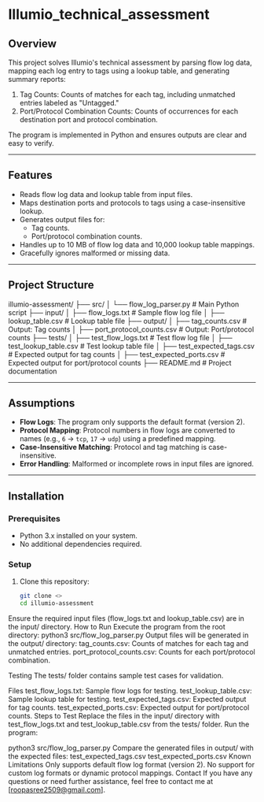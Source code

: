 # Illumio_technical_assessment

## Overview

This project solves Illumio's technical assessment by parsing flow log data, mapping each log entry to tags using a lookup table, and generating summary reports:

1. Tag Counts: Counts of matches for each tag, including unmatched entries labeled as "Untagged."
2. Port/Protocol Combination Counts: Counts of occurrences for each destination port and protocol combination.

The program is implemented in Python and ensures outputs are clear and easy to verify.

---

## Features

- Reads flow log data and lookup table from input files.
- Maps destination ports and protocols to tags using a case-insensitive lookup.
- Generates output files for:
  - Tag counts.
  - Port/protocol combination counts.
- Handles up to 10 MB of flow log data and 10,000 lookup table mappings.
- Gracefully ignores malformed or missing data.

---

## Project Structure

illumio-assessment/
├── src/
│ └── flow_log_parser.py # Main Python script
├── input/
│ ├── flow_logs.txt # Sample flow log file
│ ├── lookup_table.csv # Lookup table file
├── output/
│ ├── tag_counts.csv # Output: Tag counts
│ ├── port_protocol_counts.csv # Output: Port/protocol counts
├── tests/
│ ├── test_flow_logs.txt # Test flow log file
│ ├── test_lookup_table.csv # Test lookup table file
│ ├── test_expected_tags.csv # Expected output for tag counts
│ ├── test_expected_ports.csv # Expected output for port/protocol counts
├── README.md # Project documentation

---

## Assumptions

- **Flow Logs**: The program only supports the default format (version 2).
- **Protocol Mapping**: Protocol numbers in flow logs are converted to names (e.g., `6` → `tcp`, `17` → `udp`) using a predefined mapping.
- **Case-Insensitive Matching**: Protocol and tag matching is case-insensitive.
- **Error Handling**: Malformed or incomplete rows in input files are ignored.

---

## Installation

### Prerequisites

- Python 3.x installed on your system.
- No additional dependencies required.

### Setup

1. Clone this repository:
   ```bash
   git clone <>
   cd illumio-assessment
   ```

Ensure the required input files (flow_logs.txt and lookup_table.csv) are in the input/ directory.
How to Run
Execute the program from the root directory:
python3 src/flow_log_parser.py
Output files will be generated in the output/ directory:
tag_counts.csv: Counts of matches for each tag and unmatched entries.
port_protocol_counts.csv: Counts for each port/protocol combination.

Testing
The tests/ folder contains sample test cases for validation.

Files
test_flow_logs.txt: Sample flow logs for testing.
test_lookup_table.csv: Sample lookup table for testing.
test_expected_tags.csv: Expected output for tag counts.
test_expected_ports.csv: Expected output for port/protocol counts.
Steps to Test
Replace the files in the input/ directory with test_flow_logs.txt and test_lookup_table.csv from the tests/ folder.
Run the program:

python3 src/flow_log_parser.py
Compare the generated files in output/ with the expected files:
test_expected_tags.csv
test_expected_ports.csv
Known Limitations
Only supports default flow log format (version 2).
No support for custom log formats or dynamic protocol mappings.
Contact
If you have any questions or need further assistance, feel free to contact me at [roopasree2509@gmail.com].
